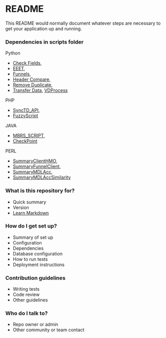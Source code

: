 # README #

This README would normally document whatever steps are necessary to get your application up and running.

### Dependencies in scripts folder ###
Python
* [Check Fields](https://bitbucket.org/msprecovery/msp_check_fields),
* [EEET](https://bitbucket.org/msprecovery/msp_eeet),
* [Funnels](https://bitbucket.org/msprecovery/msp_funnels),
* [Header Compare](https://bitbucket.org/msprecovery/msp_header_compare),
* [Remove Duplicate](https://bitbucket.org/msprecovery/msp_remove_duplicate),
* [Transfer Data](https://bitbucket.org/msprecovery/msp_transfer_data),
  [VDProcess](https://bitbucket.org/msprecovery/msp_vdprocess)

PHP
* [SyncTD_API](https://bitbucket.org/msprecovery/synctd_api),
* [FuzzyScript](https://bitbucket.org/msprecovery/fuzzyscript)

JAVA
* [MBRS_SCRIPT](https://bitbucket.org/msprecovery/mbrs_script),
* [CheckPoint](https://bitbucket.org/msprecovery/check_point)

PERL
* [SummaryClientHMO](https://bitbucket.org/msprecovery/summary_client-hmo),
* [SummaryFunnelClient](https://bitbucket.org/msprecovery/summary_funnel_client),
* [SummaryMDLAcc](https://bitbucket.org/msprecovery/summary_mdl_acc),
* [SummaryMDLAccSimilarity](https://bitbucket.org/msprecovery/summary_mdl_acc_similarity)

### What is this repository for? ###

* Quick summary
* Version
* [Learn Markdown](https://bitbucket.org/tutorials/markdowndemo)

### How do I get set up? ###

* Summary of set up
* Configuration
* Dependencies
* Database configuration
* How to run tests
* Deployment instructions

### Contribution guidelines ###

* Writing tests
* Code review
* Other guidelines

### Who do I talk to? ###

* Repo owner or admin
* Other community or team contact